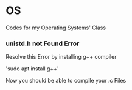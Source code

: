 # OS
Codes for my Operating Systems' Class

### unistd.h not Found Error
Resolve this Error by installing g++ compiler
    
'sudo apt install g++'

Now you should be able to compile your .c Files

